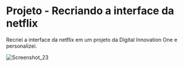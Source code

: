 # Projeto - Recriando a interface da netflix
Recriei a interface da netflix em um projeto da Digital Innovation One e personalizei.

![Screenshot_23](https://user-images.githubusercontent.com/67671454/152249603-7e274b53-ae6f-4a5a-bd23-8b1fe35bb330.png)
